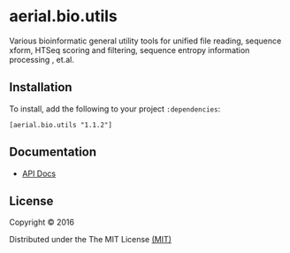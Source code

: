 # aerial.bio.utils

Various bioinformatic general utility tools for unified file reading, sequence xform, HTSeq scoring and filtering, sequence entropy information processing , et.al.


## Installation

To install, add the following to your project `:dependencies`:

    [aerial.bio.utils "1.1.2"]

## Documentation

* [API Docs](http://jsa-aerial.github.io/aerial.bio.utils/index.html)


## License

Copyright © 2016

Distributed under the The MIT License [(MIT)][]

[(MIT)]: http://opensource.org/licenses/MIT
